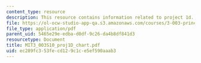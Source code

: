 ```yaml
---
content_type: resource
description: This resource contains information related to project 1d.
file: https://ol-ocw-studio-app-qa.s3.amazonaws.com/courses/3-003-principles-of-engineering-practice-spring-2010/ec289fc353fecd129c1ce5ef590aaab3_MIT3_003S10_proj1D_chart.pdf
file_type: application/pdf
parent_uid: 5465e29e-edba-d0df-9c26-da4b8df841d3
resourcetype: Document
title: MIT3_003S10_proj1D_chart.pdf
uid: ec289fc3-53fe-cd12-9c1c-e5ef590aaab3
---
```

